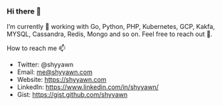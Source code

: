 ### Hi there 👋

I’m currently 🔭 working with Go, Python, PHP, Kubernetes, GCP, Kakfa, MYSQL, Cassandra, Redis, Mongo and so on. 
Feel free to reach out 💬.


How to reach me 📫

- Twitter:  @shyyawn
- Email:    me@shyyawn.com
- Website:  https://shyyawn.com
- LinkedIn: https://www.linkedin.com/in/shyyawn/
- Gist:     https://gist.github.com/shyyawn


